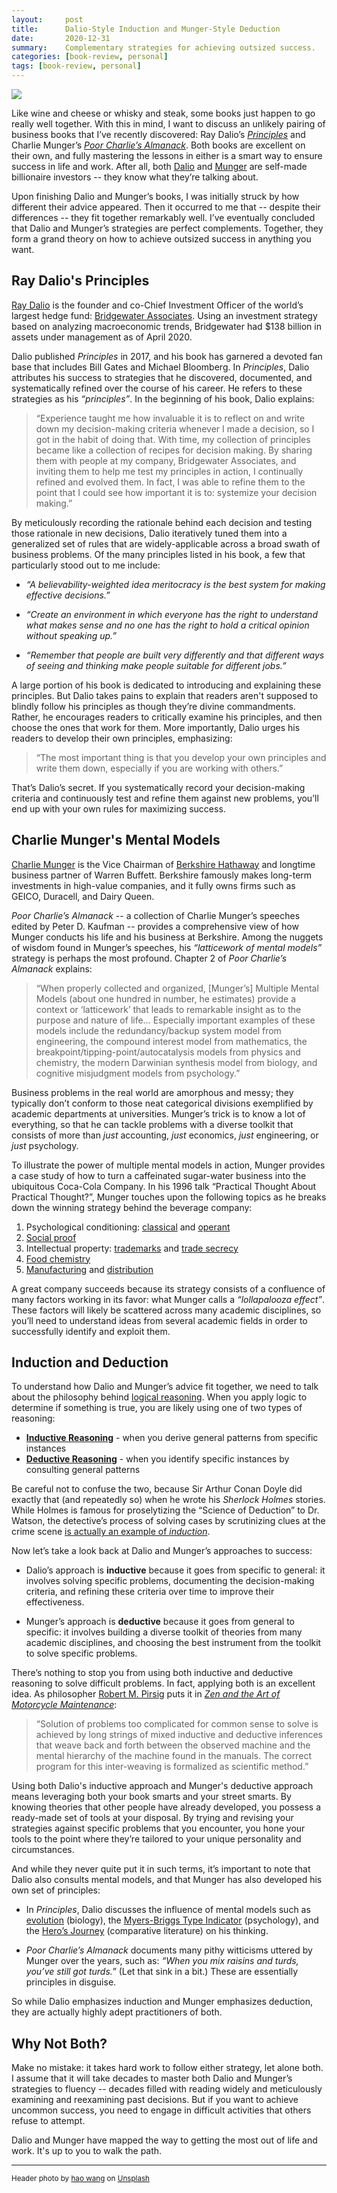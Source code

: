 ```yaml
---
layout:     post
title:      Dalio-Style Induction and Munger-Style Deduction
date:       2020-12-31
summary:    Complementary strategies for achieving outsized success.
categories: [book-review, personal]
tags: [book-review, personal]
---
```


<img src = "/assets/images/hao-wang-pVq6YhmDPtk-unsplash.jpg">

Like wine and cheese or whisky and steak, some books just happen to go really well together. With this in mind, I want to discuss an unlikely pairing of business books that I’ve recently discovered: Ray Dalio’s [_Principles_](https://www.amazon.com/Principles-Life-Work-Ray-Dalio/dp/1501124021/ref=sr_1_1?dchild=1&keywords=principles&qid=1609282164&sr=8-1) and Charlie Munger’s [_Poor Charlie’s Almanack_](https://www.amazon.com/Poor-Charlies-Almanack-Charles-Expanded/dp/1578645018/ref=sr_1_1?dchild=1&keywords=poor+charlie%27s+almanack&qid=1609282200&sr=8-1). Both books are excellent on their own, and fully mastering the lessons in either is a smart way to ensure success in life and work. After all, both [Dalio](https://www.forbes.com/profile/ray-dalio/) and [Munger](https://www.forbes.com/profile/charles-munger/?sh=277fc78d697a) are self-made billionaire investors -- they know what they’re talking about.

Upon finishing Dalio and Munger’s books, I was initially struck by how different their advice appeared. Then it occurred to me that -- despite their differences -- they fit together remarkably well. I’ve eventually concluded that Dalio and Munger’s strategies are perfect complements. Together, they form a grand theory on how to achieve outsized success in anything you want.

## Ray Dalio's Principles

[Ray Dalio](https://en.wikipedia.org/wiki/Ray_Dalio) is the founder and co-Chief Investment Officer of the world’s largest hedge fund: [Bridgewater Associates](https://en.wikipedia.org/wiki/Bridgewater_Associates). Using an investment strategy based on analyzing macroeconomic trends, Bridgewater had $138 billion in assets under management as of April 2020.

Dalio published _Principles_ in 2017, and his book has garnered a devoted fan base that includes Bill Gates and Michael Bloomberg. In _Principles_, Dalio attributes his success to strategies that he discovered, documented, and systematically refined over the course of his career. He refers to these strategies as his _“principles”_. In the beginning of his book, Dalio explains:

>“Experience taught me how invaluable it is to reflect on and write down my decision-making criteria whenever I made a decision, so I got in the habit of doing that. With time, my collection of principles became like a collection of recipes for decision making. By sharing them with people at my company, Bridgewater Associates, and inviting them to help me test my principles in action, I continually refined and evolved them. In fact, I was able to refine them to the point that I could see how important it is to: systemize your decision making.”

By meticulously recording the rationale behind each decision and testing those rationale in new decisions, Dalio iteratively tuned them into a generalized set of rules that are widely-applicable across a broad swath of business problems. Of the many principles listed in his book, a few that particularly stood out to me include:

* _“A believability-weighted idea meritocracy is the best system for making effective decisions.”_

* _“Create an environment in which everyone has the right to understand what makes sense and no one has the right to hold a critical opinion without speaking up.”_

* _“Remember that people are built very differently and that different ways of seeing and thinking make people suitable for different jobs.”_

A large portion of his book is dedicated to introducing and explaining these principles. But Dalio takes pains to explain that readers aren't supposed to blindly follow his principles as though they’re divine commandments. Rather, he encourages readers to critically examine his principles, and then choose the ones that work for them. More importantly, Dalio urges his readers to develop their own principles, emphasizing:

> “The most important thing is that you develop your own principles and write them down, especially if you are working with others.”

That’s Dalio’s secret. If you systematically record your decision-making criteria and continuously test and refine them against new problems, you’ll end up with your own rules for maximizing success.

## Charlie Munger's Mental Models

[Charlie Munger](https://en.wikipedia.org/wiki/Charlie_Munger) is the Vice Chairman of [Berkshire Hathaway](https://en.wikipedia.org/wiki/Berkshire_Hathaway) and longtime business partner of Warren Buffett. Berkshire famously makes long-term investments in high-value companies, and it fully owns firms such as GEICO, Duracell, and Dairy Queen.

_Poor Charlie’s Almanack_ -- a collection of Charlie Munger’s speeches edited by Peter D. Kaufman -- provides a comprehensive view of how Munger conducts his life and his business at Berkshire. Among the nuggets of wisdom found in Munger’s speeches, his _“latticework of mental models”_ strategy is perhaps the most profound. Chapter 2 of _Poor Charlie’s Almanack_ explains:

> “When properly collected and organized, [Munger’s] Multiple Mental Models (about one hundred in number, he estimates) provide a context or ‘latticework’ that leads to remarkable insight as to the purpose and nature of life… Especially important examples of these models include the redundancy/backup system model from engineering, the compound interest model from mathematics, the breakpoint/tipping-point/autocatalysis models from physics and chemistry, the modern Darwinian synthesis model from biology, and cognitive misjudgment models from psychology.”

Business problems in the real world are amorphous and messy; they typically don’t conform to those neat categorical divisions exemplified by academic departments at universities. Munger’s trick is to know a lot of everything, so that he can tackle problems with a diverse toolkit that consists of more than _just_ accounting, _just_ economics, _just_ engineering, or _just_ psychology.

To illustrate the power of multiple mental models in action, Munger provides a case study of how to turn a caffeinated sugar-water business into the ubiquitous Coca-Cola Company. In his 1996 talk “Practical Thought About Practical Thought?”, Munger touches upon the following topics as he breaks down the winning strategy behind the beverage company:

1. Psychological conditioning: [classical](https://en.wikipedia.org/wiki/Classical_conditioning) and [operant](https://en.wikipedia.org/wiki/Operant_conditioning)
2. [Social proof](https://en.wikipedia.org/wiki/Social_proof)
3. Intellectual property: [trademarks](https://en.wikipedia.org/wiki/Trademark) and [trade secrecy](https://en.wikipedia.org/wiki/Trade_secret)
4. [Food chemistry](https://en.wikipedia.org/wiki/Food_chemistry)
5. [Manufacturing](https://en.wikipedia.org/wiki/Manufacturing) and [distribution](https://en.wikipedia.org/wiki/Food_distribution)

A great company succeeds because its strategy consists of a confluence of many factors working in its favor: what Munger calls a _“lollapalooza effect”_. These factors will likely be scattered across many academic disciplines, so you’ll need to understand ideas from several academic fields in order to successfully identify and exploit them.

## Induction and Deduction

To understand how Dalio and Munger’s advice fit together, we need to talk about the philosophy behind [logical reasoning](https://en.wikipedia.org/wiki/Logical_reasoning). When you apply logic to determine if something is true, you are likely using one of two types of reasoning:

* [**Inductive Reasoning**](https://en.wikipedia.org/wiki/Inductive_reasoning) - when you derive general patterns from specific instances
* [**Deductive Reasoning**](https://en.wikipedia.org/wiki/Deductive_reasoning) - when you identify specific instances by consulting general patterns

Be careful not to confuse the two, because Sir Arthur Conan Doyle did exactly that (and repeatedly so) when he wrote his _Sherlock Holmes_ stories. While Holmes is famous for proselytizing the “Science of Deduction” to Dr. Watson, the detective’s process of solving  cases by scrutinizing clues at the crime scene [is actually an example of _induction_](https://fs.blog/2018/05/deductive-inductive-reasoning/).

Now let’s take a look back at Dalio and Munger’s approaches to success:

* Dalio’s approach is **inductive** because it goes from specific to general: it involves solving specific problems, documenting the decision-making criteria, and refining these criteria over time to improve their effectiveness.

* Munger’s approach is **deductive** because it goes from general to specific: it involves building a diverse toolkit of theories from many academic disciplines, and choosing the best instrument from the toolkit to solve specific problems.

There’s nothing to stop you from using both inductive and deductive reasoning to solve difficult problems. In fact, applying both is an excellent idea. As philosopher [Robert M. Pirsig](https://en.wikipedia.org/wiki/Robert_M._Pirsig) puts it  in [_Zen and the Art of Motorcycle Maintenance_](https://www.amazon.com/Zen-Art-Motorcycle-Maintenance-Inquiry-ebook/dp/B0026772N8/ref=tmm_kin_swatch_0?_encoding=UTF8&qid=1609462627&sr=8-2):

> “Solution of problems too complicated for common sense to solve is achieved by long strings of mixed inductive and deductive inferences that weave back and forth between the observed machine and the mental hierarchy of the machine found in the manuals. The correct program for this inter-weaving is formalized as scientific method.”

Using both Dalio's inductive approach and Munger's deductive approach means leveraging both your book smarts and your street smarts. By knowing theories that other people have already developed, you possess a ready-made set of tools at your disposal. By trying and revising your strategies against specific problems that you encounter, you hone your tools to the point where they’re tailored to your unique personality and circumstances.

And while they never quite put it in such terms, it’s important to note that Dalio also consults mental models, and that Munger has also developed his own set of principles:

* In _Principles_, Dalio discusses the influence of mental models such as [evolution](https://en.wikipedia.org/wiki/Evolution) (biology), the [Myers-Briggs Type Indicator](https://en.wikipedia.org/wiki/Myers–Briggs_Type_Indicator) (psychology), and the [Hero’s Journey](https://en.wikipedia.org/wiki/Hero%27s_journey) (comparative literature) on his thinking.

* _Poor Charlie’s Almanack_ documents many pithy witticisms uttered by Munger over the years, such as: _“When you mix raisins and turds, you’ve still got turds.”_ (Let that sink in a bit.) These are essentially principles in disguise.

So while Dalio emphasizes induction and Munger emphasizes deduction, they are actually highly adept practitioners of both.

## Why Not Both?

Make no mistake: it takes hard work to follow either strategy, let alone both. I assume that it will take decades to master both Dalio and Munger’s strategies to fluency -- decades filled with reading widely and meticulously examining and reexamining past decisions. But if you want to achieve uncommon success, you need to engage in difficult activities that others refuse to attempt.

Dalio and Munger have mapped the way to getting the most out of life and work. It's up to you to walk the path.


---
<small>Header photo by <a href="https://unsplash.com/@danranwanghao?utm_source=unsplash&amp;utm_medium=referral&amp;utm_content=creditCopyText">hao wang</a> on <a href="https://unsplash.com/?utm_source=unsplash&amp;utm_medium=referral&amp;utm_content=creditCopyText">Unsplash</a></small>
